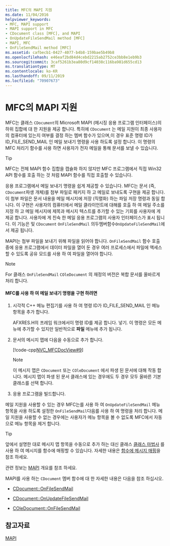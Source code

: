 ```yaml
---
title: MFC의 MAPI 지원
ms.date: 11/04/2016
helpviewer_keywords:
- MFC, MAPI support
- MAPI support in MFC
- CDocument class [MFC], and MAPI
- OnUpdateFileSendMail method [MFC]
- MAPI, MFC
- OnFileSendMail method [MFC]
ms.assetid: cafbecb1-0427-4077-b4b8-159bae5b49b8
ms.openlocfilehash: e46eaf2bd84d4cebd2215ab2752ce3bb8e1eb9b3
ms.sourcegitcommit: 3caf5261b3ea80d9cf14038c116ba981d655cd13
ms.translationtype: MT
ms.contentlocale: ko-KR
ms.lasthandoff: 09/11/2019
ms.locfileid: "70907673"
---
```

# <a name="mapi-support-in-mfc"></a>MFC의 MAPI 지원

MFC는 클래스 `CDocument`의 Microsoft MAPI (메시징 응용 프로그램 인터페이스)의 하위 집합에 대 한 지원을 제공 합니다. 특히에 `CDocument` 는 메일 지원이 최종 사용자의 컴퓨터에 있는지 여부를 결정 하는 멤버 함수가 있으며,이 경우 표준 명령 ID가 ID_FILE_SEND_MAIL 인 메일 보내기 명령을 사용 하도록 설정 합니다. 이 명령의 MFC 처리기 함수를 사용 하면 사용자가 전자 메일을 통해 문서를 보낼 수 있습니다.

> [!TIP]
>  MFC는 전체 MAPI 함수 집합을 캡슐화 하지 않지만 MFC 프로그램에서 직접 Win32 API 함수를 호출 하는 것 처럼 MAPI 함수를 직접 호출할 수 있습니다.

응용 프로그램에서 메일 보내기 명령을 쉽게 제공할 수 있습니다. MFC는 문서 (즉, `CDocument`파생 개체)를 첨부 파일로 패키지 하 고 메일로 보내도록 구현을 제공 합니다. 이 첨부 파일은 문서 내용을 메일 메시지에 저장 (직렬화) 하는 파일 저장 명령과 동일 합니다. 이 구현은 사용자의 컴퓨터에서 메일 클라이언트에 대해를 호출 하 여 메일 주소를 지정 하 고 메일 메시지에 제목과 메시지 텍스트를 추가할 수 있는 기회를 사용자에 게 제공 합니다. 사용자에 게 친숙 한 메일 응용 프로그램의 사용자 인터페이스가 표시 됩니다. 이 기능은 및 `CDocument` `OnFileSendMail` 의두멤버함수`OnUpdateFileSendMail`에서 제공 됩니다.

MAPI는 첨부 파일을 보내기 위해 파일을 읽어야 합니다. `OnFileSendMail` 함수 호출 중에 응용 프로그램에서 데이터 파일을 열어 둔 경우 여러 프로세스에서 파일에 액세스할 수 있도록 공유 모드를 사용 하 여 파일을 열어야 합니다.

> [!NOTE]
>  For 클래스 `OnFileSendMail` `COleDocument` 의 재정의 버전은 복합 문서를 올바르게 처리 합니다.

#### <a name="to-implement-a-send-mail-command-with-mfc"></a>MFC를 사용 하 여 메일 보내기 명령을 구현 하려면

1. 시각적 C++ 메뉴 편집기를 사용 하 여 명령 ID가 ID_FILE_SEND_MAIL 인 메뉴 항목을 추가 합니다.

   AFXRES.H의 프레임 워크에서이 명령 ID를 제공 합니다. 넣기. 이 명령은 모든 메뉴에 추가할 수 있지만 일반적으로 **파일** 메뉴에 추가 됩니다.

1. 문서의 메시지 맵에 다음을 수동으로 추가 합니다.

   [!code-cpp[NVC_MFCDocView#9](../mfc/codesnippet/cpp/mapi-support-in-mfc_1.cpp)]

    > [!NOTE]
    >  이 메시지 맵은 `CDocument` 또는 `COleDocument` 에서 파생 된 문서에 대해 작동 합니다. 메시지 맵이 파생 된 문서 클래스에 있는 경우에도 두 경우 모두 올바른 기본 클래스를 선택 합니다.

1. 응용 프로그램을 빌드합니다.

메일 지원을 사용할 수 있는 경우 MFC는를 사용 하 여 `OnUpdateFileSendMail` 메뉴 항목을 사용 하도록 설정한 `OnFileSendMail`다음를 사용 하 여 명령을 처리 합니다. 메일 지원을 사용할 수 없는 경우에는 사용자가 메뉴 항목을 볼 수 없도록 MFC에서 자동으로 메뉴 항목을 제거 합니다.

> [!TIP]
>  앞에서 설명한 대로 메시지 맵 항목을 수동으로 추가 하는 대신 클래스 [클래스 마법사](reference/mfc-class-wizard.md) 를 사용 하 여 메시지를 함수에 매핑할 수 있습니다. 자세한 내용은 [함수에 메시지 매핑](../mfc/reference/mapping-messages-to-functions.md)을 참조 하세요.

관련 정보는 [MAPI](../mfc/mapi.md) 개요를 참조 하세요.

MAPI를 사용 하는 `CDocument` 멤버 함수에 대 한 자세한 내용은 다음을 참조 하십시오.

- [CDocument::OnFileSendMail](../mfc/reference/cdocument-class.md#onfilesendmail)

- [CDocument::OnUpdateFileSendMail](../mfc/reference/cdocument-class.md#onupdatefilesendmail)

- [COleDocument::OnFileSendMail](../mfc/reference/coledocument-class.md#onfilesendmail)

## <a name="see-also"></a>참고자료

[MAPI](../mfc/mapi.md)
